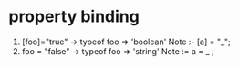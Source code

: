 property binding 
================

1) [foo]="true" -> typeof foo => 'boolean'  Note :-   [a] = "_";
2) foo = "false" -> typeof foo => 'string'  Note :=   a = _ ;